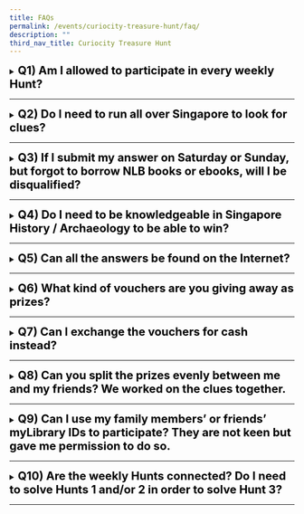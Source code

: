 ```yaml
---
title: FAQs
permalink: /events/curiocity-treasure-hunt/faq/
description: ""
third_nav_title: Curiocity Treasure Hunt
---
```

<details>
<summary><span style="font-weight: 700; font-size: 20px; font-style: normal; color:#000000">Q1) Am I allowed to participate in every weekly Hunt?</span></summary>
<br>
<span style="font-weight: 400; font-size: 20px; font-style: normal; color:normal">Yes, we welcome your entries for each and every hunt. However, do note that you are only allowed to submit only ONE answer, which will be tagged to your <a href="https://mobileapp.nlb.gov.sg/get-started-with/mylibrary" target="_blank">myLibrary</a> username.</span>
</details>

---

<details>
<summary><span style="font-weight: 700; font-size: 20px; font-style: normal; color:#000000">Q2) Do I need to run all over Singapore to look for clues?</span></summary>
<br>
<span style="font-weight: 400; font-size: 20px; font-style: normal; color:normal">No. The 3 Hunts for each month will be localised to the specific area. If you wish, you can participate from home, or partner with friends and family members to maximise your chances of winning. But of course, we can only award prizes according to the myLibrary username submitted.</span>
</details>

---

<details>
<summary><span style="font-weight: 700; font-size: 20px; font-style: normal; color:#000000">Q3) If I submit my answer on Saturday or Sunday, but forgot to borrow NLB books or ebooks, will I be disqualified?</span></summary>
<br>
<span style="font-weight: 400; font-size: 20px; font-style: normal; color:normal">Yes. Rightfully, you need to borrow 4 books to qualify for the email clues sent to all registered participants. Even if you have somehow secured a clue from a friend or from the Internet, you will still need to borrow 4 NLB books or ebooks in order to be eligible as a winner. </span>
</details>

---

<details>
<summary><span style="font-weight: 700; font-size: 20px; font-style: normal; color:#000000">Q4) Do I need to be knowledgeable in Singapore History / Archaeology to be able to win?</span></summary>
<br>
<span style="font-weight: 400; font-size: 20px; font-style: normal; color:normal">No. While possessing such knowledge may be advantageous in some cases, we have designed the weekly Hunts to be played by anyone aged 13 and above. (You did study Singapore History back in your school days, didn’t you?)</span>
</details>

---

<details>
<summary><span style="font-weight: 700; font-size: 20px; font-style: normal; color:#000000">Q5) Can all the answers be found on the Internet?</span></summary>
<br>
<span style="font-weight: 400; font-size: 20px; font-style: normal; color:normal">No. Otherwise, it wouldn’t be much of a challenge, would it? Some clues may require you to explore the designated locations to solve them.</span>
</details>

---

<details>
<summary><span style="font-weight: 700; font-size: 20px; font-style: normal; color:#000000">Q6) What kind of vouchers are you giving away as prizes?</span></summary>
<br>
<span style="font-weight: 400; font-size: 20px; font-style: normal; color:normal">Shopping and Book vouchers.</span>
</details>

---

<details>
<summary><span style="font-weight: 700; font-size: 20px; font-style: normal; color:#000000">Q7) Can I exchange the vouchers for cash instead?</span></summary>
<br>
<span style="font-weight: 400; font-size: 20px; font-style: normal; color:normal">Sorry, but that would not be possible. </span>	
</details>

---

<details>
<summary><span style="font-weight: 700; font-size: 20px; font-style: normal; color:#000000">Q8) Can you split the prizes evenly between me and my friends? We worked on the clues together.</span></summary>
<br>
<span style="font-weight: 400; font-size: 20px; font-style: normal; color:normal">No. We can only issue the prizes (vouchers) to the winners for each week, based on their myLibrary usernames.</span>

</details>

---

<details>
<summary><span style="font-weight: 700; font-size: 20px; font-style: normal; color:#000000">Q9) Can I use my family members’ or friends’ myLibrary IDs to participate? They are not keen but gave me permission to do so. </span></summary>
<br>
<span style="font-weight: 400; font-size: 20px; font-style: normal; color:normal">Sorry, but you should only use your own myLibrary username. You may wish to encourage them to participate using their own myLibrary usernames instead.</span>
</details>

---

<details>
<summary><span style="font-weight: 700; font-size: 20px; font-style: normal; color:#000000">Q10) Are the weekly Hunts connected? Do I need to solve Hunts 1 and/or 2  in order to solve Hunt 3?</span></summary>
<br>
<span style="font-weight: 400; font-size: 20px; font-style: normal; color:normal">No, each weekly Hunt is standalone, and is not connected to other Hunts.</span>
	
</details>

---